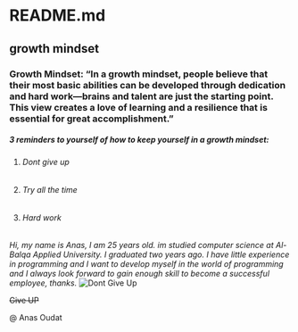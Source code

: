 # README.md
## **growth mindset** 
### Growth Mindset: “In a growth mindset, people believe that their most basic abilities can be developed through dedication and hard work—brains and talent are just the starting point. This view creates a love of learning and a resilience that is essential for great accomplishment.”
##### 3 reminders to yourself of how to keep yourself in a growth mindset:
1. ######  Dont give up 
1. ######  Try all the time
1. ######  Hard work
*Hi, my name is Anas, I am 25 years old. im studied computer science at Al-Balqa Applied University. I graduated two years ago. I have little experience in programming and I want to develop myself in the world of programming and I always look forward to gain enough skill to become a successful employee, thanks.*
![Dont Give Up](https://images.squarespace-cdn.com/content/v1/5db9b388b2bae4336aead0fc/1580311277373-Z7II48YNV1U8T8C4PWYI/ke17ZwdGBToddI8pDm48kLK7LetJKZq4OeLEsWcwath7gQa3H78H3Y0txjaiv_0fDoOvxcdMmMKkDsyUqMSsMWxHk725yiiHCCLfrh8O1z5QHyNOqBUUEtDDsRWrJLTm8gdG5xRTtrVVyLXkddLwctreAwQBdK_w1E09kKTf11JyiVbSua9ITaLOdtButwAs/Dont-give-up.jpg?format=750w)

~~Give UP~~

@ Anas Oudat
